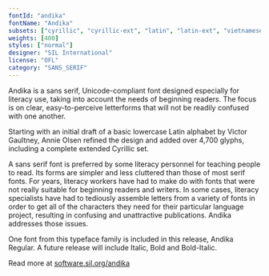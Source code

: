 ```yaml
---
fontId: "andika"
fontName: "Andika"
subsets: ["cyrillic", "cyrillic-ext", "latin", "latin-ext", "vietnamese"]
weights: [400]
styles: ["normal"]
designer: "SIL International"
license: "OFL"
category: "SANS_SERIF"
---
```


<p>
Andika is a sans serif, Unicode-compliant font designed especially for literacy use, taking into account the needs of beginning readers. 
The focus is on clear, easy-to-perceive letterforms that will not be readily confused with one another.
</p>
<p>
Starting with an initial draft of a basic lowercase Latin alphabet by Victor Gaultney, Annie Olsen refined the design and added over 4,700 glyphs, including a complete extended Cyrillic set.
</p>
<p>
A sans serif font is preferred by some literacy personnel for teaching people to read. 
Its forms are simpler and less cluttered than those of most serif fonts. 
For years, literacy workers have had to make do with fonts that were not really suitable for beginning readers and writers. 
In some cases, literacy specialists have had to tediously assemble letters from a variety of fonts in order to get all of the characters they need for their particular language project, resulting in confusing and unattractive publications. 
Andika addresses those issues.
</p>
<p>
One font from this typeface family is included in this release, Andika Regular. 
A future release will include Italic, Bold and Bold-Italic.
</p>
<p>
Read more at <a href="http://software.sil.org/andika/">software.sil.org/andika</a>
</p>
